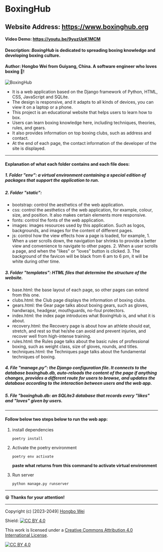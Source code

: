 
# BoxingHub

## Website Address: https://www.boxinghub.org

#### Video Demo: https://youtu.be/9yuzUpK1MCM

#### Description: **_BoxingHub_ is dedicated to spreading boxing knowledge and developing boxing culture.**

#### Author: Hongbo Wei from Guiyang, China. A software engineer who loves boxing 🥊!

![BoxingHub](static/images/preview.png "BoxingHub")

- It is a web application based on the Django framework of Python, HTML, CSS, JavaScript and SQLite.
- The design is responsive, and it adapts to all kinds of devices, you can view it on a laptop or a phone.
- This project is an educational website that helps users to learn how to box.
- Users can learn boxing knowledge here, including techniques, theories, rules, and gears.
- It also provides information on top boxing clubs, such as address and contact.
- At the end of each page, the contact information of the developer of the site is displayed.

---

#### Explanation of what each folder contains and each file does:

##### 1. Folder "env": a virtual environment containing a special edition of packages that support the application to run.

##### 2. Folder "static":

- bootstrap: control the aesthetics of the web application.
- css: control the aesthetics of the web application, for example, colour, size, and position. It also makes certain elements more responsive.
- fonts: control the fonts of the web application.
- images: images resources used by this application. Such as logos, backgrounds, and images for the content of different pages.
- js: control how the view effects how a page is loaded, for example, 1. When a user scrolls down, the navigation bar shrinks to provide a better view and convenience to navigate to other pages. 2. When a user scrolls a page, and when the "likes" or "loves" button is clicked. 3. The background of the favicon will be black from 6 am to 6 pm, it will be white during other time.

##### 3. Folder "templates": HTML files that determine the structure of the website.

- base.html: the base layout of each page, so other pages can extend from this one.
- clubs.html: the Club page displays the information of boxing clubs.
- gears.html: the Gear page talks about boxing gears, such as gloves, handwraps, headgear, mouthguards, no-foul protectors.
- index.html: the index page introduces what BoxingHub is, and what it is about.
- recovery.html: the Recovery page is about how an athlete should eat, stretch, and rest so that he/she can avoid and prevent injuries, and recover well from high-intense training.
- rules.html: the Rules page talks about the basic rules of professional boxing, such as weight class, size of gloves, rounds, and titles.
- techniques.html: the Techniques page talks about the fundamental techniques of boxing.

##### 4. File "manage.py": the Django configuration file. It connects to the database boxinghub.db, auto-reloads the content of the page if anything changes, provides a different route for users to browse, and updates the database according to the interaction between users and the web app.

##### 5. File "boxinghub.db: an SQLite3 database that records every "likes" and "loves" given by users.

---

#### Follow below two steps below to run the web app:

1. install dependencies
    ```
    poetry install
    ```

2. Activate the poetry environment
    ```
    poetry env activate
    ```

    **paste what returns from this command to activate virtual environment**

3. Run server
    ```
    python manage.py runserver
    ```
---

😁 **Thanks for your attention!**

---

Copyright (c) [2023-2049] [Hongbo Wei](https://github.com/hongbo-weia)

Shield: [![CC BY 4.0][cc-by-shield]][cc-by]

This work is licensed under a
[Creative Commons Attribution 4.0 International License][cc-by].

[![CC BY 4.0][cc-by-image]][cc-by]

[cc-by]: http://creativecommons.org/licenses/by/4.0/
[cc-by-image]: https://i.creativecommons.org/l/by/4.0/88x31.png
[cc-by-shield]: https://img.shields.io/badge/License-CC%20BY%204.0-lightgrey.svg
